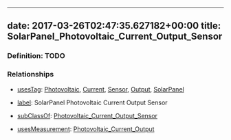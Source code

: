 
---
date: 2017-03-26T02:47:35.627182+00:00
title: SolarPanel_Photovoltaic_Current_Output_Sensor
---
### Definition: TODO

### Relationships

* [usesTag](https://brickschema.org/schema/1.0/BrickFrame#usesTag): [Photovoltaic](https://brickschema.org/schema/1.0/BrickTag#Photovoltaic), [Current](https://brickschema.org/schema/1.0/BrickTag#Current), [Sensor](https://brickschema.org/schema/1.0/BrickTag#Sensor), [Output](https://brickschema.org/schema/1.0/BrickTag#Output), [SolarPanel](https://brickschema.org/schema/1.0/BrickTag#SolarPanel)

* [label](http://www.w3.org/2000/01/rdf-schema#label): SolarPanel Photovoltaic Current Output Sensor

* [subClassOf](http://www.w3.org/2000/01/rdf-schema#subClassOf): [Photovoltaic_Current_Output_Sensor](https://brickschema.org/schema/1.0/Brick#Photovoltaic_Current_Output_Sensor)

* [usesMeasurement](https://brickschema.org/schema/1.0/BrickFrame#usesMeasurement): [Photovoltaic_Current_Output](https://brickschema.org/schema/1.0/Brick#Photovoltaic_Current_Output)
